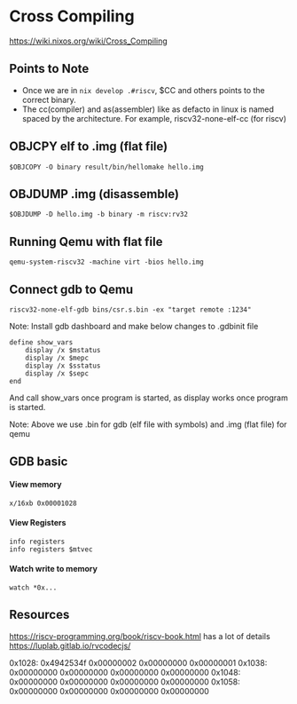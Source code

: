 # Cross Compiling 
https://wiki.nixos.org/wiki/Cross_Compiling

## Points to Note
* Once we are in `nix develop .#riscv`, $CC and others points to the correct binary.
* The cc(compiler) and as(assembler) like as defacto in linux is named spaced by the architecture. For example, riscv32-none-elf-cc (for riscv)

## OBJCPY elf to .img (flat file)
```shell
$OBJCOPY -O binary result/bin/hellomake hello.img
```

## OBJDUMP .img (disassemble)
```shell
$OBJDUMP -D hello.img -b binary -m riscv:rv32
```

## Running Qemu with flat file
```shell
qemu-system-riscv32 -machine virt -bios hello.img 
```

## Connect gdb to Qemu
```shell
riscv32-none-elf-gdb bins/csr.s.bin -ex "target remote :1234"
```
Note: Install gdb dashboard and make below changes to .gdbinit file
```shell
define show_vars
    display /x $mstatus
    display /x $mepc
    display /x $sstatus
    display /x $sepc
end
```
And call show_vars once program is started, as display works once program is started.

Note: Above we use .bin for gdb (elf file with symbols) and .img (flat file) for qemu


## GDB basic
#### View memory
```shell
x/16xb 0x00001028
```
#### View Registers
```shell
info registers
info registers $mtvec
```

#### Watch write to memory
```shell
watch *0x...
```
## Resources
https://riscv-programming.org/book/riscv-book.html has a lot of details
https://luplab.gitlab.io/rvcodecjs/

0x1028: 0x4942534f      0x00000002      0x00000000      0x00000001
0x1038: 0x00000000      0x00000000      0x00000000      0x00000000
0x1048: 0x00000000      0x00000000      0x00000000      0x00000000
0x1058: 0x00000000      0x00000000      0x00000000      0x00000000
